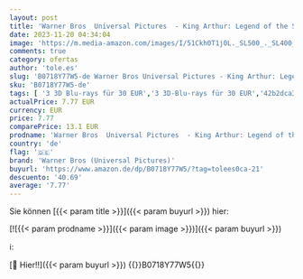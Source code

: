 ```yaml
---
layout: post
title: 'Warner Bros  Universal Pictures  - King Arthur: Legend of the Sword [3D Blu-ray]'
date: 2023-11-20 04:34:04
image: 'https://m.media-amazon.com/images/I/51Ckh0T1j0L._SL500_._SL400_.jpg'
comments: true
category: ofertas
author: 'tole.es'
slug: 'B0718Y77W5-de Warner Bros Universal Pictures - King Arthur: Legend of...'
sku: 'B0718Y77W5-de'
tags: [ '3 3D Blu-rays für 30 EUR','3 3D-Blu-rays für 30 EUR','42b2dca3-47ba-4bcb-b878-b67c8c78c96a_0','42b2dca3-47ba-4bcb-b878-b67c8c78c96a_1001','42b2dca3-47ba-4bcb-b878-b67c8c78c96a_901','4K / 3D','5 3D Blu-rays für 45 EUR','74a8fe95-105c-4404-b7b6-890adeb9d59b_0','74a8fe95-105c-4404-b7b6-890adeb9d59b_1001','74a8fe95-105c-4404-b7b6-890adeb9d59b_101','74a8fe95-105c-4404-b7b6-890adeb9d59b_1901','74a8fe95-105c-4404-b7b6-890adeb9d59b_2001','74a8fe95-105c-4404-b7b6-890adeb9d59b_2901','74a8fe95-105c-4404-b7b6-890adeb9d59b_301','74a8fe95-105c-4404-b7b6-890adeb9d59b_3501','74a8fe95-105c-4404-b7b6-890adeb9d59b_4401','74a8fe95-105c-4404-b7b6-890adeb9d59b_5201','74a8fe95-105c-4404-b7b6-890adeb9d59b_5401','74a8fe95-105c-4404-b7b6-890adeb9d59b_6001','74a8fe95-105c-4404-b7b6-890adeb9d59b_7401','74a8fe95-105c-4404-b7b6-890adeb9d59b_7501','74a8fe95-105c-4404-b7b6-890adeb9d59b_8601','74a8fe95-105c-4404-b7b6-890adeb9d59b_8801','74a8fe95-105c-4404-b7b6-890adeb9d59b_997502','Action & Abenteuer','Alle DVD & Blu-ray Angebote zur Black Friday Woche','Arborist Merchandising Root','Blu-Ray','Blu-ray','Blu-ray 3D','Coupon-Aktion','Custom Stores','DVD & Blu-ray','Drama','Eiskalt reduziert: Filme und Serien','Fantasy','Featured Categories','Filme','Filme & Serien reduziert','Prime Day: Steelbooks, 3D- und 4K UHD Blu-rays','Science Fiction & Fantasy','Self Service','Shops','Sondereditionen reduziert','Special Features Stores','Tagesangebot: Filme von Warner Bros.','Tagesangebot: Neuheiten','Tiefpreistage: 3D-Blu-rays','Tiefpreistage: 3Ds und 4Ks','Warner Bros. Film-Highlights','Warner Bros.: Schnäppchenfinale','Warner: Filme reduziert','warner bros (universal pictures)','🇩🇪', ]
actualPrice: 7.77 EUR
currency: EUR
price: 7.77
comparePrice: 13.1 EUR
prodname: 'Warner Bros  Universal Pictures  - King Arthur: Legend of the Sword [3D Blu-ray]'
country: 'de'
flag: '🇩🇪'
brand: 'Warner Bros (Universal Pictures)'
buyurl: 'https://www.amazon.de/dp/B0718Y77W5/?tag=tolees0ca-21'
descuento: '40.69'
average: '7.77'
---
```


Sie können [{{< param title >}}]({{< param buyurl >}}) hier:

[![{{< param prodname >}}]({{< param image >}})]({{< param buyurl >}})

ℹ️:


[🛒 Hier!!]({{< param buyurl >}})
{{<world>}}B0718Y77W5{{</world>}}
